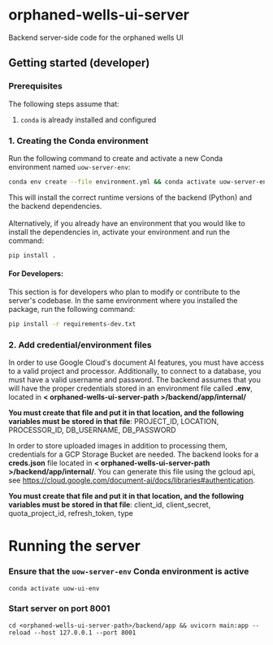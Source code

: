 # orphaned-wells-ui-server
Backend server-side code for the orphaned wells UI

## Getting started (developer)

### Prerequisites

The following steps assume that:

1. `conda` is already installed and configured

### 1. Creating the Conda environment

Run the following command to create and activate a new Conda environment named `uow-server-env`:

```sh
conda env create --file environment.yml && conda activate uow-server-env
```

This will install the correct runtime versions of the backend (Python) and the backend dependencies.\
\
Alternatively, if you already have an environment that you would like to install the dependencies in, 
activate your environment and run the command:
```sh
pip install .
```

#### For Developers:

This section is for developers who plan to modify or contribute to the server's codebase. In the same environment
where you installed the package, run the following command:
```sh
pip install -r requirements-dev.txt
```

### 2. Add credential/environment files

In order to use Google Cloud's document AI features, you must have access to a valid project and processor. Additionally, to connect to a database, you must have a valid username and password. The backend assumes that you will have the proper credentials stored in an environment file called **.env**, located in **< orphaned-wells-ui-server-path >/backend/app/internal/**

**You must create that file and put it in that location, and the following variables must be stored in that file**:
    PROJECT_ID, LOCATION, PROCESSOR_ID, DB_USERNAME, DB_PASSWORD

In order to store uploaded images in addition to processing them, credentials for a GCP Storage Bucket are needed. The backend looks for a **creds.json** file located in **< orphaned-wells-ui-server-path >/backend/app/internal/**. You can generate this file using the gcloud api, see https://cloud.google.com/document-ai/docs/libraries#authentication.

**You must create that file and put it in that location, and the following variables must be stored in that file**:
    client_id, client_secret, quota_project_id, refresh_token, type

# Running the server

### Ensure that the `uow-server-env` Conda environment is active

```console
conda activate uow-ui-env
```

### Start server on port 8001

```console
cd <orphaned-wells-ui-server-path>/backend/app && uvicorn main:app --reload --host 127.0.0.1 --port 8001
```